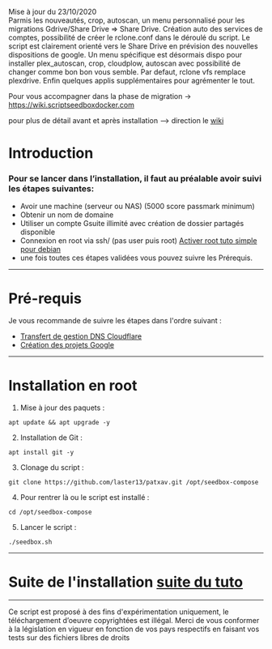 Mise à jour du 23/10/2020  
Parmis les nouveautés, crop, autoscan, un menu personnalisé pour les migrations Gdrive/Share Drive => Share Drive.
Création auto des services de comptes, possibilité de créer le rclone.conf dans le déroulé du script. Le script est clairement orienté vers le Share Drive en prévision des nouvelles dispositions de google.
Un menu spécifique est désormais dispo pour installer plex_autoscan, crop, cloudplow, autoscan avec possibilité de changer comme bon bon vous semble.
Par defaut, rclone vfs remplace plexdrive. Enfin quelques applis supplémentaires pour agrémenter le tout.

Pour vous accompagner dans la phase de migration -> https://wiki.scriptseedboxdocker.com

pour plus de détail avant et après installation --> direction le [wiki](https://github.com/laster13/patxav/wiki)

# Introduction

### Pour se lancer dans l’installation, il faut au préalable avoir suivi les étapes suivantes:

- Avoir une machine (serveur ou NAS) (5000 score passmark minimum)
- Obtenir un nom de domaine
- Utiliser un compte Gsuite illimité avec création de dossier partagés disponible 
- Connexion en root via ssh/ (pas user puis root) [Activer root tuto simple pour debian](https://cloriou.fr/2016/12/05/debian-autoriser-acces-root-via-ssh/)
- une fois toutes ces étapes validées vous pouvez suivre les Prérequis.

***

# Pré-requis

Je vous recommande de suivre les étapes dans l'ordre suivant :

- [Transfert de gestion DNS Cloudflare](https://github.com/laster13/patxav/wiki/Transfert-de-gestion-DNS-Cloudflare)
- [Création des projets Google](https://github.com/laster13/patxav/wiki/Création-des-projets-Google)

***

# Installation en root

1. Mise à jour des paquets :
```
apt update && apt upgrade -y
```

2. Installation de Git :
```
apt install git -y
```

3. Clonage du script : 

```
git clone https://github.com/laster13/patxav.git /opt/seedbox-compose
```

4. Pour rentrer là ou le script est installé :

```
cd /opt/seedbox-compose 
```

5. Lancer le script : 

```
./seedbox.sh
```

***
# Suite de l'installation [suite du tuto](https://github.com/laster13/patxav/wiki/Installation)

***

Ce script est proposé à des fins d'expérimentation uniquement, le téléchargement d’oeuvre copyrightées est illégal.
Merci de vous conformer à la législation en vigueur en fonction de vos pays respectifs en faisant vos tests sur des fichiers libres de droits

